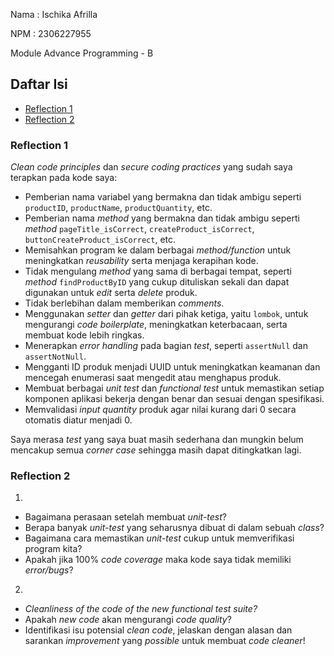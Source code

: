 Nama : Ischika Afrilla

NPM : 2306227955

Module Advance Programming - B

## Daftar Isi

- [Reflection 1](#reflection-1)
- [Reflection 2](#reflection-2)

### Reflection 1
_Clean code principles_ dan _secure coding practices_ yang sudah saya terapkan pada kode saya:
- Pemberian nama variabel yang bermakna dan tidak ambigu seperti `productID`, `productName`, `productQuantity`, etc. 
- Pemberian nama _method_ yang bermakna dan tidak ambigu seperti _method_ `pageTitle_isCorrect`, `createProduct_isCorrect`, `buttonCreateProduct_isCorrect`, etc.
- Memisahkan program ke dalam berbagai _method/function_ untuk meningkatkan _reusability_ serta menjaga kerapihan kode.
- Tidak mengulang _method_ yang sama di berbagai tempat, seperti _method_ `findProductByID` yang cukup dituliskan sekali dan dapat digunakan untuk _edit_ serta _delete_ produk.
- Tidak berlebihan dalam memberikan _comments_.
- Menggunakan _setter_ dan _getter_ dari pihak ketiga, yaitu `lombok`, untuk mengurangi _code boilerplate_, meningkatkan keterbacaan, serta membuat kode lebih ringkas.
- Menerapkan _error handling_ pada bagian _test_, seperti `assertNull` dan `assertNotNull`.
- Mengganti ID produk menjadi UUID untuk meningkatkan keamanan dan mencegah enumerasi saat mengedit atau menghapus produk.
- Membuat berbagai _unit test_ dan _functional test_ untuk memastikan setiap komponen aplikasi bekerja dengan benar dan sesuai dengan spesifikasi.
- Memvalidasi _input_ _quantity_ produk agar nilai kurang dari 0 secara otomatis diatur menjadi 0.

Saya merasa _test_ yang saya buat masih sederhana dan mungkin belum mencakup semua _corner case_ sehingga masih dapat ditingkatkan lagi.

### Reflection 2
1.
- Bagaimana perasaan setelah membuat _unit-test_?
- Berapa banyak _unit-test_ yang seharusnya dibuat di dalam sebuah _class_?
- Bagaimana cara memastikan _unit-test_ cukup untuk memverifikasi program kita?
- Apakah jika 100% _code coverage_ maka kode saya tidak memiliki _error/bugs_?

2.
- _Cleanliness of the code of the new functional test suite?_
- Apakah _new code_ akan mengurangi _code quality_?
- Identifikasi isu potensial _clean code_, jelaskan dengan alasan dan sarankan _improvement_ yang _possible_ untuk membuat _code cleaner_!